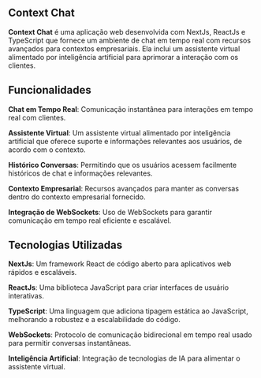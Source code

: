 ## Context Chat

**Context Chat** é uma aplicação web desenvolvida com NextJs, ReactJs e TypeScript que fornece um ambiente de chat em tempo real com recursos avançados para contextos empresariais.
Ela inclui um assistente virtual alimentado por inteligência artificial para aprimorar a interação com os clientes.

## Funcionalidades

**Chat em Tempo Real**: Comunicação instantânea para interações em tempo real com clientes.

**Assistente Virtual**: Um assistente virtual alimentado por inteligência artificial que oferece suporte e informações relevantes aos usuários, de acordo com o contexto.

**Histórico Conversas**: Permitindo que os usuários acessem facilmente históricos de chat e informações relevantes.

**Contexto Empresarial**: Recursos avançados para manter as conversas dentro do contexto empresarial fornecido.

**Integração de WebSockets**: Uso de WebSockets para garantir comunicação em tempo real eficiente e escalável.

## Tecnologias Utilizadas

**NextJs**: Um framework React de código aberto para aplicativos web rápidos e escaláveis.

**ReactJs**: Uma biblioteca JavaScript para criar interfaces de usuário interativas.

**TypeScript**: Uma linguagem que adiciona tipagem estática ao JavaScript, melhorando a robustez e a escalabilidade do código.

**WebSockets**: Protocolo de comunicação bidirecional em tempo real usado para permitir conversas instantâneas.

**Inteligência Artificial**: Integração de tecnologias de IA para alimentar o assistente virtual.
